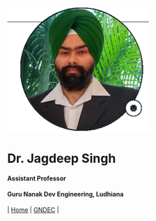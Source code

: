 ![x](Images/Untitled.png)
# Dr. Jagdeep Singh
#### Assistant Professor
#### Guru Nanak Dev Engineering, Ludhiana

| [Home](Home.md) | [GNDEC](https://www.gndec.ac.in/) |

